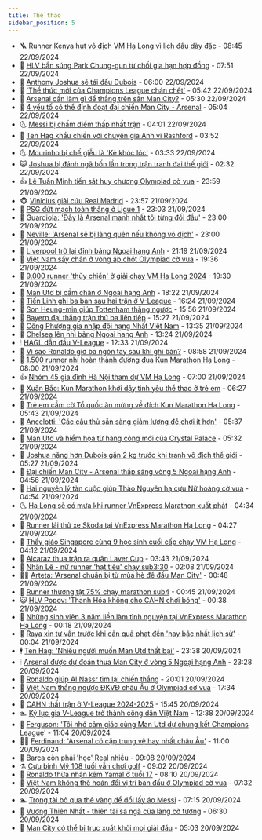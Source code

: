 ```yaml
---
title: Thể thao
sidebar_position: 5
---
```


<!-- vnexpress-the-thao:START -->
- 🪜 [Runner Kenya hụt vô địch VM Hạ Long vì lịch đấu dày đặc](https://vnexpress.net/runner-kenya-hut-vo-dich-vm-ha-long-vi-lich-dau-day-dac-4795585.html) - 08:45 22/09/2024
- 🦩 [HLV bắn súng Park Chung-gun từ chối gia hạn hợp đồng](https://vnexpress.net/hlv-ban-sung-park-chung-gun-tu-choi-gia-han-hop-dong-4795686.html) - 07:51 22/09/2024
- 🧰 [Anthony Joshua sẽ tái đấu Dubois](https://vnexpress.net/anthony-joshua-se-tai-dau-dubois-4795646.html) - 06:00 22/09/2024
- 🤗 [&#39;Thể thức mới của Champions League chán chết&#39;](https://vnexpress.net/the-thuc-moi-cua-champions-league-chan-chet-4795174.html) - 05:42 22/09/2024
- 🥳 [Arsenal cần làm gì để thắng trên sân Man City?](https://vnexpress.net/arsenal-can-lam-gi-de-thang-tren-san-man-city-4795388.html) - 05:30 22/09/2024
- 🦣 [4 yếu tố có thể định đoạt đại chiến Man City - Arsenal](https://vnexpress.net/4-yeu-to-co-the-dinh-doat-dai-chien-man-city-arsenal-4795382.html) - 05:04 22/09/2024
- 🌜 [Messi bị chấm điểm thấp nhất trận](https://vnexpress.net/messi-bi-cham-diem-thap-nhat-tran-4795568.html) - 04:01 22/09/2024
- 🫶 [Ten Hag khẩu chiến với chuyên gia Anh vì Rashford](https://vnexpress.net/ten-hag-khau-chien-voi-chuyen-gia-anh-vi-rashford-4793715.html) - 03:52 22/09/2024
- 🌜 [Mourinho bị chế giễu là &#39;Kẻ khóc lóc&#39;](https://vnexpress.net/mourinho-bi-che-gieu-la-ke-khoc-loc-4795618.html) - 03:33 22/09/2024
- 😺 [Joshua bị đánh ngã bốn lần trong trận tranh đai thế giới](https://vnexpress.net/joshua-bi-danh-nga-bon-lan-trong-tran-tranh-dai-the-gioi-4795596.html) - 02:32 22/09/2024
- 👍 [Lê Tuấn Minh tiến sát huy chương Olympiad cờ vua](https://vnexpress.net/le-tuan-minh-tien-sat-huy-chuong-olympiad-co-vua-4795561.html) - 23:59 21/09/2024
- 🐵 [Vinicius giải cứu Real Madrid](https://vnexpress.net/vinicius-giai-cuu-real-madrid-4795564.html) - 23:57 21/09/2024
- 💫 [PSG đứt mạch toàn thắng ở Ligue 1](https://vnexpress.net/psg-dut-mach-toan-thang-o-ligue-1-4795563.html) - 23:03 21/09/2024
- 🦆 [Guardiola: &#39;Đây là Arsenal mạnh nhất tôi từng đối đầu&#39;](https://vnexpress.net/guardiola-day-la-arsenal-manh-nhat-toi-tung-doi-dau-4795390.html) - 23:00 21/09/2024
- 🙉 [Neville: &#39;Arsenal sẽ bị lãng quên nếu không vô địch&#39;](https://vnexpress.net/neville-arsenal-se-bi-lang-quen-neu-khong-vo-dich-4795395.html) - 23:00 21/09/2024
- 📝 [Liverpool trở lại đỉnh bảng Ngoại hạng Anh](https://vnexpress.net/liverpool-tro-lai-dinh-bang-ngoai-hang-anh-4795562.html) - 21:19 21/09/2024
- 💯 [Việt Nam sẩy chân ở vòng áp chót Olympiad cờ vua](https://vnexpress.net/viet-nam-say-chan-o-vong-ap-chot-olympiad-co-vua-4795560.html) - 19:36 21/09/2024
- 🌈 [9.000 runner &#39;thủy chiến&#39; ở giải chạy VM Hạ Long 2024](https://vnexpress.net/9-000-runner-thuy-chien-o-giai-chay-vm-ha-long-2024-4795490-tong-thuat.html) - 19:30 21/09/2024
- 🦩 [Man Utd bị cầm chân ở Ngoại hạng Anh](https://vnexpress.net/man-utd-bi-cam-chan-o-ngoai-hang-anh-4795557.html) - 18:22 21/09/2024
- 🐲 [Tiến Linh ghi ba bàn sau hai trận ở V-League](https://vnexpress.net/tien-linh-ghi-ba-ban-sau-hai-tran-o-v-league-4795545.html) - 16:24 21/09/2024
- 🌁 [Son Heung-min giúp Tottenham thắng ngược](https://vnexpress.net/son-heung-min-giup-tottenham-thang-nguoc-4795552.html) - 15:56 21/09/2024
- 💯 [Bayern đại thắng trận thứ ba liên tiếp](https://vnexpress.net/bayern-dai-thang-tran-thu-ba-lien-tiep-4795544.html) - 15:27 21/09/2024
- 🌝 [Công Phượng gia nhập đội hạng Nhất Việt Nam](https://vnexpress.net/cong-phuong-gia-nhap-doi-hang-nhat-viet-nam-4795520.html) - 13:35 21/09/2024
- 🤖 [Chelsea lên nhì bảng Ngoại hạng Anh](https://vnexpress.net/chelsea-len-nhi-bang-ngoai-hang-anh-4795511.html) - 13:24 21/09/2024
- 🕯 [HAGL dẫn đầu V-League](https://vnexpress.net/hagl-dan-dau-v-league-4795510.html) - 12:33 21/09/2024
- 🧰 [Vì sao Ronaldo giơ ba ngón tay sau khi ghi bàn?](https://vnexpress.net/vi-sao-ronaldo-gio-ba-ngon-tay-sau-khi-ghi-ban-4795315.html) - 08:58 21/09/2024
- 🥳 [1.500 runner nhí hoàn thành đường đua Kun Marathon Hạ Long](https://vnexpress.net/1-500-runner-nhi-hoan-thanh-duong-dua-kun-marathon-ha-long-4795289.html) - 08:00 21/09/2024
- 👍 [Nhóm 45 gia đình Hà Nội tham dự VM Hạ Long](https://vnexpress.net/nhom-45-gia-dinh-ha-noi-tham-du-vm-ha-long-4795421.html) - 07:00 21/09/2024
- 💪 [Xuân Bắc: Kun Marathon khởi dậy tình yêu thể thao ở trẻ em](https://vnexpress.net/xuan-bac-kun-marathon-khoi-day-tinh-yeu-the-thao-o-tre-em-4795275.html) - 06:27 21/09/2024
- 👹 [Trẻ em cầm cờ Tổ quốc ăn mừng về đích Kun Marathon Hạ Long](https://vnexpress.net/tre-em-cam-co-to-quoc-an-mung-ve-dich-kun-marathon-ha-long-4795292.html) - 05:43 21/09/2024
- 🧰 [Ancelotti: &#39;Các cầu thủ sẵn sàng giảm lương để chơi ít hơn&#39;](https://vnexpress.net/ancelotti-cac-cau-thu-san-sang-giam-luong-de-choi-it-hon-4795337.html) - 05:37 21/09/2024
- 🚀 [Man Utd và hiểm họa từ hàng công mới của Crystal Palace](https://vnexpress.net/man-utd-va-hiem-hoa-tu-hang-cong-moi-cua-crystal-palace-4795376.html) - 05:32 21/09/2024
- 🎃 [Joshua nặng hơn Dubois gần 2 kg trước khi tranh vô địch thế giới](https://vnexpress.net/joshua-nang-hon-dubois-gan-2-kg-truoc-khi-tranh-vo-dich-the-gioi-4795392.html) - 05:27 21/09/2024
- 🧰 [Đại chiến Man City - Arsenal thắp sáng vòng 5 Ngoại hạng Anh](https://vnexpress.net/dai-chien-man-city-arsenal-thap-sang-vong-5-ngoai-hang-anh-4795375.html) - 04:56 21/09/2024
- 👀 [Hai nguyên lý tàn cuộc giúp Thảo Nguyên hạ cựu Nữ hoàng cờ vua](https://vnexpress.net/hai-nguyen-ly-tan-cuoc-giup-thao-nguyen-ha-cuu-nu-hoang-co-vua-4795379.html) - 04:54 21/09/2024
- 🌜 [Hạ Long sẽ có mưa khi runner VnExpress Marathon xuất phát](https://vnexpress.net/ha-long-se-co-mua-khi-runner-vnexpress-marathon-xuat-phat-4795359.html) - 04:34 21/09/2024
- 🫶 [Runner lái thử xe Skoda tại VnExpress Marathon Hạ Long](https://vnexpress.net/runner-lai-thu-xe-skoda-tai-vnexpress-marathon-ha-long-4795353.html) - 04:27 21/09/2024
- 🦄 [Thầy giáo Singapore cùng 9 học sinh cuối cấp chạy VM Hạ Long](https://vnexpress.net/thay-giao-singapore-cung-9-hoc-sinh-cuoi-cap-chay-vm-ha-long-4795295.html) - 04:12 21/09/2024
- 🥳 [Alcaraz thua trận ra quân Laver Cup](https://vnexpress.net/alcaraz-thua-tran-ra-quan-laver-cup-4795367.html) - 03:43 21/09/2024
- 🐲 [Nhân Lê - nữ runner &#39;hạt tiêu&#39; chạy sub3:30](https://vnexpress.net/nhan-le-nu-runner-hat-tieu-chay-sub3-30-4795298.html) - 02:08 21/09/2024
- 🧑‍🏫 [Arteta: &#39;Arsenal chuẩn bị từ mùa hè để đấu Man City&#39;](https://vnexpress.net/arteta-arsenal-chuan-bi-tu-mua-he-de-dau-man-city-4795300.html) - 00:48 21/09/2024
- 🤔 [Runner thương tật 75% chạy marathon sub4](https://vnexpress.net/runner-thuong-tat-75-chay-marathon-sub4-4795233.html) - 00:45 21/09/2024
- 😺 [HLV Popov: &#39;Thanh Hóa không cho CAHN chơi bóng&#39;](https://vnexpress.net/hlv-popov-thanh-hoa-khong-cho-cahn-choi-bong-4795282.html) - 00:38 21/09/2024
- 💪 [Những sinh viên 3 năm liền làm tình nguyện tại VnExpress Marathon Hạ Long](https://vnexpress.net/nhung-sinh-vien-3-nam-lien-lam-tinh-nguyen-tai-vnexpress-marathon-ha-long-4795278.html) - 00:18 21/09/2024
- 💼 [Raya xin tư vấn trước khi cản quả phạt đền &#39;hay bậc nhất lịch sử&#39;](https://vnexpress.net/raya-xin-tu-van-truoc-khi-can-qua-phat-den-hay-bac-nhat-lich-su-4795296.html) - 00:04 21/09/2024
- 🕴 [Ten Hag: &#39;Nhiều người muốn Man Utd thất bại&#39;](https://vnexpress.net/ten-hag-nhieu-nguoi-muon-man-utd-that-bai-4795288.html) - 23:38 20/09/2024
- 🕯 [Arsenal được dự đoán thua Man City ở vòng 5 Ngoại hạng Anh](https://vnexpress.net/arsenal-duoc-du-doan-thua-man-city-o-vong-5-ngoai-hang-anh-4795286.html) - 23:28 20/09/2024
- 📝 [Ronaldo giúp Al Nassr tìm lại chiến thắng](https://vnexpress.net/ronaldo-giup-al-nassr-tim-lai-chien-thang-4795283.html) - 20:01 20/09/2024
- 🧐 [Việt Nam thắng ngược ĐKVĐ châu Âu ở Olympiad cờ vua](https://vnexpress.net/viet-nam-thang-nguoc-dkvd-chau-au-o-olympiad-co-vua-4795280.html) - 17:34 20/09/2024
- 🙉 [CAHN thất trận ở V-League 2024-2025](https://vnexpress.net/cahn-that-tran-o-v-league-2024-2025-4795268.html) - 15:45 20/09/2024
- 🏊 [Kỷ lục gia V-League trở thành công dân Việt Nam](https://vnexpress.net/ky-luc-gia-v-league-tro-thanh-cong-dan-viet-nam-4795251.html) - 12:38 20/09/2024
- 🌊 [Ferguson: &#39;Tôi nhớ cảm giác cùng Man Utd dự chung kết Champions League&#39;](https://vnexpress.net/ferguson-toi-nho-cam-giac-cung-man-utd-du-chung-ket-champions-league-4795232.html) - 11:04 20/09/2024
- 👨‍🏫 [Ferdinand: &#39;Arsenal có cặp trung vệ hay nhất châu Âu&#39;](https://vnexpress.net/ferdinand-arsenal-co-cap-trung-ve-hay-nhat-chau-au-4795000.html) - 11:00 20/09/2024
- 🥷 [Barca còn phải &#39;học&#39; Real nhiều](https://vnexpress.net/barca-con-phai-hoc-real-nhieu-4795149.html) - 09:08 20/09/2024
- ⚗️ [Cựu binh Mỹ 108 tuổi vẫn chơi golf](https://vnexpress.net/cuu-binh-my-108-tuoi-van-choi-golf-4795182.html) - 09:02 20/09/2024
- 🌮 [Ronaldo thừa nhận kém Yamal ở tuổi 17](https://vnexpress.net/ronaldo-thua-nhan-kem-yamal-o-tuoi-17-4795043.html) - 08:10 20/09/2024
- 🤩 [Việt Nam không thể hoán đổi vị trí bàn đấu ở Olympiad cờ vua](https://vnexpress.net/viet-nam-khong-the-hoan-doi-vi-tri-ban-dau-o-olympiad-co-vua-4795100.html) - 07:32 20/09/2024
- 🏊 [Trọng tài bỏ qua thẻ vàng để đổi lấy áo Messi](https://vnexpress.net/trong-tai-bo-qua-the-vang-de-doi-lay-ao-messi-4795066.html) - 07:15 20/09/2024
- 🐎 [Vương Thiên Nhất - thiên tài sa ngã của làng cờ tướng](https://vnexpress.net/vuong-thien-nhat-thien-tai-sa-nga-cua-lang-co-tuong-4794973.html) - 06:30 20/09/2024
- 💫 [Man City có thể bị trục xuất khỏi mọi giải đấu](https://vnexpress.net/man-city-co-the-bi-truc-xuat-khoi-moi-giai-dau-4794867.html) - 05:03 20/09/2024<!-- vnexpress-the-thao:END -->

